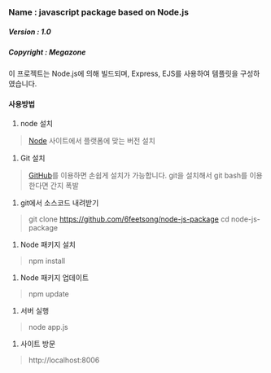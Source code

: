 ### Name : javascript package based on Node.js
##### Version : 1.0
##### Copyright : Megazone
 
이 프로젝트는 Node.js에 의해 빌드되며, 
Express, EJS를 사용하여 템플릿을 구성하였습니다.

#### 사용방법
1. node 설치
>[Node](http://nodejs.org/) 사이트에서 플랫폼에 맞는 버전 설치
1. Git 설치
>[GitHub](https://github.com/)를 이용하면 손쉽게 설치가 가능합니다.
>git을 설치해서 git bash를 이용한다면 간지 폭발
1. git에서 소스코드 내려받기
>git clone https://github.com/6feetsong/node-js-package
>cd node-js-package
1. Node 패키지 설치
>npm install
1. Node 패키지 업데이트
>npm update
1. 서버 실행
>node app.js
1. 사이트 방문
>http://localhost:8006